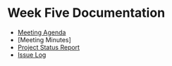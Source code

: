 # Week Five Documentation
- [Meeting Agenda](Meeting-Agenda-Week-5.pdf)
- [Meeting Minutes]
- [Project Status Report](Project_Status_Report_week5.pdf)
- [Issue Log](Issue_Log_week5.pdf)
